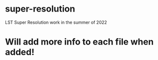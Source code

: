 # super-resolution
LST Super Resolution work in the summer of 2022

# Will add more info to each file when added!
